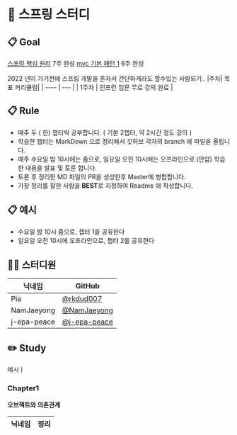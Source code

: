 # 👋 스프링 스터디

## 📋 Goal
[스프링 핵심 원리](https://www.inflearn.com/course/%EC%8A%A4%ED%94%84%EB%A7%81-%ED%95%B5%EC%8B%AC-%EC%9B%90%EB%A6%AC-%EA%B8%B0%EB%B3%B8%ED%8E%B8#reviews) 7주 완성
[mvc 기본 패턴 1](https://www.inflearn.com/course/%EC%8A%A4%ED%94%84%EB%A7%81-mvc-1) 6주 완성

2022 년이 가기전에 스프링 개발을 혼자서 간단하게라도 할수있는 사람되기..
|주차| 목표 커리큘럼|
| ---- | --- |
| 1주차 | 인프런 입문 무료 강의 완료 |


## 📋 Rule

- 매주 두 ( 한) 챕터씩 공부합니다. ( 기본 2쳅터, 약 2시간 정도 강의 ) 
- 학습한 챕터는 MarkDown 으로 정리해서 깃허브 각자의 branch 에 파일을 올립니다.
- 매주 수요일 밤 10시에는 줌으로, 일요일 오전 10시에는 오프라인으로 (안암) 학습한 내용을 발표 및 토론 합니다.
- 토론 후 정리한 MD 파일의 PR을 생성한후 Master에 병합합니다.
- 가장 정리를 잘한 사람을 **BEST**로 지정하여 Readme 에 작성합니다.

## 📋 예시 
- 수요일 밤 10시 줌으로, 챕터 1을 공유한다
- 일요일 오전 10시에 오프라인으로, 챕터 2를 공유한다

## 👨‍💻 스터디원

|닉네임|GitHub
| ---- | --- |
| Pia | [@rkdud007](https://github.com/rkdud007) |
| NamJaeyong | [@NamJaeyong](https://github.com/NamJaeyong) |
| j-epa-peace | [@j-epa-peace](https://github.com/j-epa-peace) |

## ✏️ Study

예시 )

###  Chapter1

**오브젝트와 의존관계**

|닉네임| 정리
| ---- | --- |

